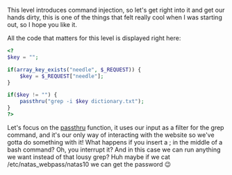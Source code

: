 This level introduces command injection, so let's get right into it and get our hands dirty, this is one of the things that felt really cool when I was starting out, so I hope you like it.

All the code that matters for this level is displayed right here:

```php 
<?
$key = "";

if(array_key_exists("needle", $_REQUEST)) {
    $key = $_REQUEST["needle"];
}

if($key != "") {
    passthru("grep -i $key dictionary.txt");
}
?>
```

Let's focus on the [passthru](https://www.php.net/manual/en/function.passthru.php) function, it uses our input as a filter for the grep command, and it's our only way of interacting with the website so we've gotta do something with it! What happens if you insert a ; in the middle of a bash command? Oh, you interrupt it? And in this case we can run anything we want instead of that lousy grep? Huh maybe if we cat /etc/natas_webpass/natas10 we can get the password 😉
